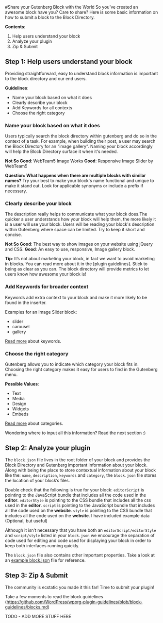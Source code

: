 #Share your Gutenberg Block with the World
So you’ve created an awesome block have you? Care to share? Here is some basic information on how to submit a block to the Block Directory.

**Contents**:
1. Help users understand your block
2. Analyze your plugin
3. Zip & Submit


## Step 1: Help users understand your block
Providing straightforward, easy to understand block information is important to the block directory and our end users.

**Guidelines**:

- Name your block based on what it does
- Clearly describe your block
- Add Keywords for all contexts
- Choose the right category

### Name your block based on what it does
Users typically search the block directory within gutenberg and do so in the context of a task. For example, when building their post, a user may search the Block Directory for an “image gallery”. Naming your block accordingly will help the Block Directory surface it when it's needed.

**Not So Good**: WebTeam5 Image Works
**Good**: Responsive Image Slider by WebTeam5

**Question: What happens when there are multiple blocks with similar names?**
Try your best to make your block's name functional and unique to make it stand out. Look for applicable synonyms or include a prefix if necessary.


### Clearly describe your block
The description really helps to communicate what your block does.The quicker a user understands how your block will help them, the more likely it is a user will use your block. Users will be reading your block's description within Gutenberg where space can be limited. Try to keep it short and concise.

**Not So Good**: The best way to show images on your website using jQuery and CSS.
**Good**: An easy to use, responsive, Image gallery block. 

**Tip**: It’s not about marketing your block, in fact we want to avoid marketing in blocks. You can read more about it in the [plugin guidelines]. Stick to being as clear as you can. The block directory will provide metrics to let users know how awesome your block is!

### Add Keywords for broader context
Keywords add extra context to your block and make it more likely to be found in the inserter. 

Examples for an Image Slider block:
- slider
- carousel
- gallery

[Read more](https://github.com/WordPress/gutenberg/blob/master/docs/rfc/block-registration.md#keyword) about keywords.

### Choose the right category
Gutenberg allows you to indicate which category your block fits in. Choosing the right category makes it easy for users to find in the Gutenberg menu.

**Possible Values**:
- Text
- Media
- Design
- Widgets
- Embeds

[Read more](https://github.com/WordPress/gutenberg/blob/master/docs/rfc/block-registration.md#category) about categories.

Wondering where to input all this information? Read the next section :)


## Step 2: Analyze your plugin

The `block.json` file lives in the root folder of your block and provides the Block Directory and Gutenberg important information about your block. Along with being the place to store contextual information about your block like the: `name`, `description`, `keywords` and `category`, the `block.json` file stores the location of your block’s files.

Double check that the following is true for your block:
`editorScript` is pointing to the JavaScript bundle that includes all the code used in the **editor**.
`editorStyle` is pointing to the CSS bundle that includes all the css used in the **editor**.
`script` is pointing to the JavaScript bundle that includes all the code used on the **website**.
`style` is pointing to the CSS bundle that includes all the code used on the **website**.
I have included example data (Optional, but useful)

Although it isn’t necessary that you have both an `editorScript/editorStyle` and `script/style` listed in your `block.json` we encourage the separation of code used for editing and code used for displaying your block in order to keep both interfaces running quickly.

The `block.json` file also contains other important properties. Take a look at an [example block.json](https://github.com/WordPress/gutenberg/blob/master/docs/rfc/block-registration.md#registering-a-block-type) file for reference.


## Step 3: Zip & Submit
The community is ecstatic you made it this far! Time to submit your plugin!

Take a few moments to read the block guidelines (https://github.com/WordPress/wporg-plugin-guidelines/blob/block-guidelines/blocks.md)

TODO - ADD MORE STUFF HERE


